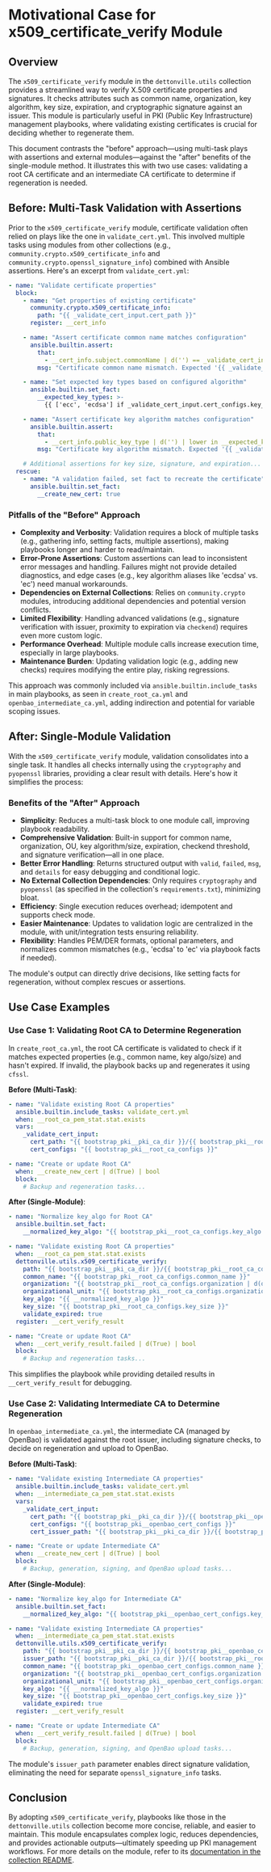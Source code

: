 # Motivational Case for x509_certificate_verify Module

## Overview

The `x509_certificate_verify` module in the `dettonville.utils` collection provides a streamlined way to verify X.509 certificate properties and signatures. It checks attributes such as common name, organization, key algorithm, key size, expiration, and cryptographic signature against an issuer. This module is particularly useful in PKI (Public Key Infrastructure) management playbooks, where validating existing certificates is crucial for deciding whether to regenerate them.

This document contrasts the "before" approach—using multi-task plays with assertions and external modules—against the "after" benefits of the single-module method. It illustrates this with two use cases: validating a root CA certificate and an intermediate CA certificate to determine if regeneration is needed.

## Before: Multi-Task Validation with Assertions

Prior to the `x509_certificate_verify` module, certificate validation often relied on plays like the one in `validate_cert.yml`. This involved multiple tasks using modules from other collections (e.g., `community.crypto.x509_certificate_info` and `community.crypto.openssl_signature_info`) combined with Ansible assertions. Here's an excerpt from `validate_cert.yml`:

```yaml
- name: "Validate certificate properties"
  block:
    - name: "Get properties of existing certificate"
      community.crypto.x509_certificate_info:
        path: "{{ _validate_cert_input.cert_path }}"
      register: __cert_info

    - name: "Assert certificate common name matches configuration"
      ansible.builtin.assert:
        that:
          - __cert_info.subject.commonName | d('') == _validate_cert_input.cert_configs.common_name
        msg: "Certificate common name mismatch. Expected '{{ _validate_cert_input.cert_configs.common_name }}', found '{{ __cert_info.subject.commonName }}'."

    - name: "Set expected key types based on configured algorithm"
      ansible.builtin.set_fact:
        __expected_key_types: >-
          {{ ['ecc', 'ecdsa'] if _validate_cert_input.cert_configs.key_algo | lower == 'ecdsa' else [_validate_cert_input.cert_configs.key_algo | lower] }}

    - name: "Assert certificate key algorithm matches configuration"
      ansible.builtin.assert:
        that:
          - __cert_info.public_key_type | d('') | lower in __expected_key_types
        msg: "Certificate key algorithm mismatch. Expected '{{ _validate_cert_input.cert_configs.key_algo }}', found '{{ __cert_info.public_key_type }}'."

    # Additional assertions for key size, signature, and expiration...
  rescue:
    - name: "A validation failed, set fact to recreate the certificate"
      ansible.builtin.set_fact:
        __create_new_cert: true
```

### Pitfalls of the "Before" Approach
- **Complexity and Verbosity**: Validation requires a block of multiple tasks (e.g., gathering info, setting facts, multiple assertions), making playbooks longer and harder to read/maintain.
- **Error-Prone Assertions**: Custom assertions can lead to inconsistent error messages and handling. Failures might not provide detailed diagnostics, and edge cases (e.g., key algorithm aliases like 'ecdsa' vs. 'ec') need manual workarounds.
- **Dependencies on External Collections**: Relies on `community.crypto` modules, introducing additional dependencies and potential version conflicts.
- **Limited Flexibility**: Handling advanced validations (e.g., signature verification with issuer, proximity to expiration via `checkend`) requires even more custom logic.
- **Performance Overhead**: Multiple module calls increase execution time, especially in large playbooks.
- **Maintenance Burden**: Updating validation logic (e.g., adding new checks) requires modifying the entire play, risking regressions.

This approach was commonly included via `ansible.builtin.include_tasks` in main playbooks, as seen in `create_root_ca.yml` and `openbao_intermediate_ca.yml`, adding indirection and potential for variable scoping issues.

## After: Single-Module Validation

With the `x509_certificate_verify` module, validation consolidates into a single task. It handles all checks internally using the `cryptography` and `pyopenssl` libraries, providing a clear result with details. Here's how it simplifies the process:

### Benefits of the "After" Approach
- **Simplicity**: Reduces a multi-task block to one module call, improving playbook readability.
- **Comprehensive Validation**: Built-in support for common name, organization, OU, key algorithm/size, expiration, checkend threshold, and signature verification—all in one place.
- **Better Error Handling**: Returns structured output with `valid`, `failed`, `msg`, and `details` for easy debugging and conditional logic.
- **No External Collection Dependencies**: Only requires `cryptography` and `pyopenssl` (as specified in the collection's `requirements.txt`), minimizing bloat.
- **Efficiency**: Single execution reduces overhead; idempotent and supports check mode.
- **Easier Maintenance**: Updates to validation logic are centralized in the module, with unit/integration tests ensuring reliability.
- **Flexibility**: Handles PEM/DER formats, optional parameters, and normalizes common mismatches (e.g., 'ecdsa' to 'ec' via playbook facts if needed).

The module's output can directly drive decisions, like setting facts for regeneration, without complex rescues or assertions.

## Use Case Examples

### Use Case 1: Validating Root CA to Determine Regeneration

In `create_root_ca.yml`, the root CA certificate is validated to check if it matches expected properties (e.g., common name, key algo/size) and hasn't expired. If invalid, the playbook backs up and regenerates it using `cfssl`.

**Before (Multi-Task)**:
```yaml
- name: "Validate existing Root CA properties"
  ansible.builtin.include_tasks: validate_cert.yml
  when: __root_ca_pem_stat.stat.exists
  vars:
    _validate_cert_input:
      cert_path: "{{ bootstrap_pki__pki_ca_dir }}/{{ bootstrap_pki__root_ca_configs.output_basename }}.pem"
      cert_configs: "{{ bootstrap_pki__root_ca_configs }}"

- name: "Create or update Root CA"
  when: __create_new_cert | d(True) | bool
  block:
    # Backup and regeneration tasks...
```

**After (Single-Module)**:
```yaml
- name: "Normalize key_algo for Root CA"
  ansible.builtin.set_fact:
    __normalized_key_algo: "{{ bootstrap_pki__root_ca_configs.key_algo | replace('ecdsa', 'ec') }}"

- name: "Validate existing Root CA properties"
  when: __root_ca_pem_stat.stat.exists
  dettonville.utils.x509_certificate_verify:
    path: "{{ bootstrap_pki__pki_ca_dir }}/{{ bootstrap_pki__root_ca_configs.output_basename }}.pem"
    common_name: "{{ bootstrap_pki__root_ca_configs.common_name }}"
    organization: "{{ bootstrap_pki__root_ca_configs.organization | d(omit) }}"
    organizational_unit: "{{ bootstrap_pki__root_ca_configs.organizational_unit | d(omit) }}"
    key_algo: "{{ __normalized_key_algo }}"
    key_size: "{{ bootstrap_pki__root_ca_configs.key_size }}"
    validate_expired: true
  register: __cert_verify_result

- name: "Create or update Root CA"
  when: __cert_verify_result.failed | d(True) | bool
  block:
    # Backup and regeneration tasks...
```

This simplifies the playbook while providing detailed results in `__cert_verify_result` for debugging.

### Use Case 2: Validating Intermediate CA to Determine Regeneration

In `openbao_intermediate_ca.yml`, the intermediate CA (managed by OpenBao) is validated against the root issuer, including signature checks, to decide on regeneration and upload to OpenBao.

**Before (Multi-Task)**:
```yaml
- name: "Validate existing Intermediate CA properties"
  ansible.builtin.include_tasks: validate_cert.yml
  when: __intermediate_ca_pem_stat.stat.exists
  vars:
    _validate_cert_input:
      cert_path: "{{ bootstrap_pki__pki_ca_dir }}/{{ bootstrap_pki__openbao_cert_configs.output_basename }}.pem"
      cert_configs: "{{ bootstrap_pki__openbao_cert_configs }}"
      cert_issuer_path: "{{ bootstrap_pki__pki_ca_dir }}/{{ bootstrap_pki__root_ca_configs.output_basename }}.pem"

- name: "Create or update Intermediate CA"
  when: __create_new_cert | d(True) | bool
  block:
    # Backup, generation, signing, and OpenBao upload tasks...
```

**After (Single-Module)**:
```yaml
- name: "Normalize key_algo for Intermediate CA"
  ansible.builtin.set_fact:
    __normalized_key_algo: "{{ bootstrap_pki__openbao_cert_configs.key_algo | replace('ecdsa', 'ec') }}"

- name: "Validate existing Intermediate CA properties"
  when: __intermediate_ca_pem_stat.stat.exists
  dettonville.utils.x509_certificate_verify:
    path: "{{ bootstrap_pki__pki_ca_dir }}/{{ bootstrap_pki__openbao_cert_configs.output_basename }}.pem"
    issuer_path: "{{ bootstrap_pki__pki_ca_dir }}/{{ bootstrap_pki__root_ca_configs.output_basename }}.pem"
    common_name: "{{ bootstrap_pki__openbao_cert_configs.common_name }}"
    organization: "{{ bootstrap_pki__openbao_cert_configs.organization | d(omit) }}"
    organizational_unit: "{{ bootstrap_pki__openbao_cert_configs.organizational_unit | d(omit) }}"
    key_algo: "{{ __normalized_key_algo }}"
    key_size: "{{ bootstrap_pki__openbao_cert_configs.key_size }}"
    validate_expired: true
  register: __cert_verify_result

- name: "Create or update Intermediate CA"
  when: __cert_verify_result.failed | d(True) | bool
  block:
    # Backup, generation, signing, and OpenBao upload tasks...
```

The module's `issuer_path` parameter enables direct signature validation, eliminating the need for separate `openssl_signature_info` tasks.

## Conclusion

By adopting `x509_certificate_verify`, playbooks like those in the `dettonville.utils` collection become more concise, reliable, and easier to maintain. This module encapsulates complex logic, reduces dependencies, and provides actionable outputs—ultimately speeding up PKI management workflows. For more details on the module, refer to its [documentation in the collection README](../README.md#included-content).
